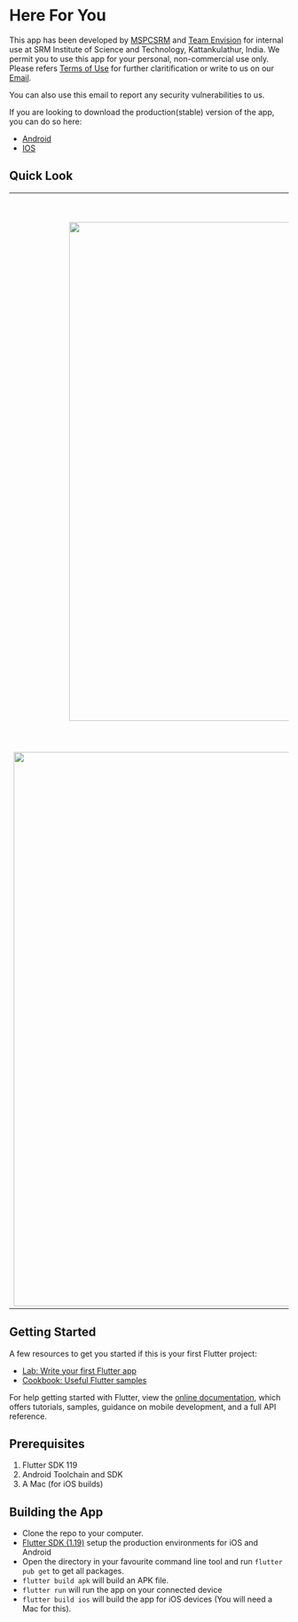 # Here For You
This app has been developed by [MSPCSRM](https://msclubsrm.in) and [Team Envision](https://team-envision.github.io/) for internal use at SRM Institute of Science and Technology, Kattankulathur, India. We permit you to use this app for your personal, non-commercial use only. Please refers [Terms of Use](https://github.com/MSPC-Tech/MentalHealthApp/blob/master/static/Terms%20of%20Use.pdf) for further claritification or write to us on our [Email](mailto:mysafespaceindia@gmail.com).

You can also use this email to report any security vulnerabilities to us. 

If you are looking to download the production(stable) version of the app, you can do so here: 
- [Android](https://play.google.com/store/apps/details?id=com.envisionmspc.mentalHealthApp) 
- [IOS](https://apps.apple.com/in/app/here-for-you/id1523215331)


## Quick Look 

|                                                              |               |
| ----------------------------------------------- | -------------------------- | 
|<img src="https://github.com/ankithans/MentalHealthApp/blob/master/mockups/Screen1_iphonexspacegrey_portrait.png" width="900" style="float:right">| <img src="https://github.com/ankithans/MentalHealthApp/blob/master/mockups/Screen2_iphonexspacegrey_portrait.png" width="1000" style="float:right">| 
|<img src="https://github.com/ankithans/MentalHealthApp/blob/master/mockups/Screen3_iphonexspacegrey_portrait.png" width="1000" style="float:right">| <img src="https://github.com/ankithans/MentalHealthApp/blob/master/mockups/Screen4_iphonexspacegrey_portrait.png" width="1000" style="float:right">| 

## Getting Started

A few resources to get you started if this is your first Flutter project:

- [Lab: Write your first Flutter app](https://flutter.dev/docs/get-started/codelab)
- [Cookbook: Useful Flutter samples](https://flutter.dev/docs/cookbook)

For help getting started with Flutter, view the
[online documentation](https://flutter.dev/docs), which offers tutorials,
samples, guidance on mobile development, and a full API reference.

## Prerequisites

<ol>
  <li>Flutter SDK 119</li>
  <li>Android Toolchain and SDK</li>
  <li>A Mac (for iOS builds)</li>
</ol>
  

## Building the App

- Clone the repo to your computer.
- [Flutter SDK (1.19)](https://flutter.dev/docs/get-started/install) setup the production environments for iOS and Android
- Open the directory in your favourite command line tool and run `flutter pub get` to get all packages.
- `flutter build apk` will build an APK file.
- `flutter run` will run the app on your connected device
- `flutter build ios` will build the app for iOS devices (You will need a Mac for this).

